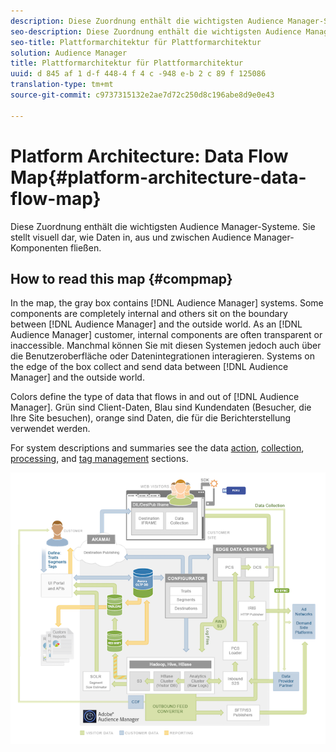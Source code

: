 ```yaml
---
description: Diese Zuordnung enthält die wichtigsten Audience Manager-Systeme. Sie stellt visuell dar, wie Daten in, aus und zwischen Audience Manager-Komponenten fließen.
seo-description: Diese Zuordnung enthält die wichtigsten Audience Manager-Systeme. Sie stellt visuell dar, wie Daten in, aus und zwischen Audience Manager-Komponenten fließen.
seo-title: Plattformarchitektur für Plattformarchitektur
solution: Audience Manager
title: Plattformarchitektur für Plattformarchitektur
uuid: d 845 af 1 d-f 448-4 f 4 c -948 e-b 2 c 89 f 125086
translation-type: tm+mt
source-git-commit: c9737315132e2ae7d72c250d8c196abe8d9e0e43

---
```



# Platform Architecture: Data Flow Map{#platform-architecture-data-flow-map}

Diese Zuordnung enthält die wichtigsten Audience Manager-Systeme. Sie stellt visuell dar, wie Daten in, aus und zwischen Audience Manager-Komponenten fließen.

## How to read this map {#compmap}

<!-- 

c_compmap.xml

 -->

In the map, the gray box contains [!DNL Audience Manager] systems. Some components are completely internal and others sit on the boundary between [!DNL Audience Manager] and the outside world. As an [!DNL Audience Manager] customer, internal components are often transparent or inaccessible. Manchmal können Sie mit diesen Systemen jedoch auch über die Benutzeroberfläche oder Datenintegrationen interagieren. Systems on the edge of the box collect and send data between [!DNL Audience Manager] and the outside world.

Colors define the type of data that flows in and out of [!DNL Audience Manager]. Grün sind Client-Daten, Blau sind Kundendaten (Besucher, die Ihre Site besuchen), orange sind Daten, die für die Berichterstellung verwendet werden.

For system descriptions and summaries see the data [action](../../reference/system-components/components-data-action.md), [collection](../../reference/system-components/components-data-collection.md), [processing](../../reference/system-components/components-data-processing.md), and [tag management](../../reference/system-components/components-tag-management.md) sections.

![](assets/flowmap.png)


